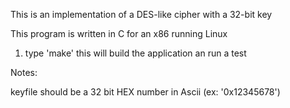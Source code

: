 This is an implementation of a DES-like cipher with a 32-bit key


This program is written in C for an x86 running Linux

1.  type 'make'
    this will build the application an run a test

Notes:

keyfile should be a 32 bit HEX number in Ascii  (ex: '0x12345678')

